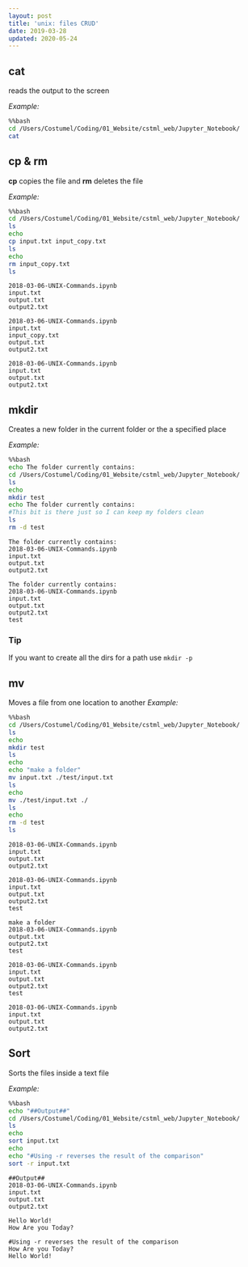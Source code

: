 ```yaml
---
layout: post
title: 'unix: files CRUD'
date: 2019-03-28
updated: 2020-05-24
---
```


## cat 
reads the output to the screen 

*Example:*


```bash
%%bash
cd /Users/Costumel/Coding/01_Website/cstml_web/Jupyter_Notebook/
cat
```

## cp & rm

**cp** copies the file and **rm** deletes the file

*Example:*


```bash
%%bash
cd /Users/Costumel/Coding/01_Website/cstml_web/Jupyter_Notebook/
ls
echo 
cp input.txt input_copy.txt
ls
echo
rm input_copy.txt
ls
```

    2018-03-06-UNIX-Commands.ipynb
    input.txt
    output.txt
    output2.txt
    
    2018-03-06-UNIX-Commands.ipynb
    input.txt
    input_copy.txt
    output.txt
    output2.txt
    
    2018-03-06-UNIX-Commands.ipynb
    input.txt
    output.txt
    output2.txt

## mkdir 

Creates a new folder in the current folder or the a specified place

*Example:*


```bash
%%bash
echo The folder currently contains:
cd /Users/Costumel/Coding/01_Website/cstml_web/Jupyter_Notebook/
ls
echo 
mkdir test
echo The folder currently contains:
#This bit is there just so I can keep my folders clean
ls
rm -d test
```

    The folder currently contains:
    2018-03-06-UNIX-Commands.ipynb
    input.txt
    output.txt
    output2.txt
    
    The folder currently contains:
    2018-03-06-UNIX-Commands.ipynb
    input.txt
    output.txt
    output2.txt
    test

### Tip

If you want to create all the dirs for a path use `mkdir -p` 



## mv

Moves a file from one location to another
*Example:*


```bash
%%bash
cd /Users/Costumel/Coding/01_Website/cstml_web/Jupyter_Notebook/
ls
echo
mkdir test
ls
echo
echo "make a folder"
mv input.txt ./test/input.txt
ls
echo
mv ./test/input.txt ./
ls
echo
rm -d test
ls
```

    2018-03-06-UNIX-Commands.ipynb
    input.txt
    output.txt
    output2.txt
    
    2018-03-06-UNIX-Commands.ipynb
    input.txt
    output.txt
    output2.txt
    test
    
    make a folder
    2018-03-06-UNIX-Commands.ipynb
    output.txt
    output2.txt
    test
    
    2018-03-06-UNIX-Commands.ipynb
    input.txt
    output.txt
    output2.txt
    test
    
    2018-03-06-UNIX-Commands.ipynb
    input.txt
    output.txt
    output2.txt


## Sort
Sorts the files inside a text file

*Example:*


```bash
%%bash
echo "##Output##"
cd /Users/Costumel/Coding/01_Website/cstml_web/Jupyter_Notebook/
ls
echo
sort input.txt
echo 
echo "#Using -r reverses the result of the comparison"
sort -r input.txt
```

    ##Output##
    2018-03-06-UNIX-Commands.ipynb
    input.txt
    output.txt
    output2.txt
    
    Hello World!
    How Are you Today?
    
    #Using -r reverses the result of the comparison
    How Are you Today?
    Hello World!
